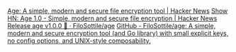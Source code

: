 
[Age: A simple, modern and secure file encryption tool | Hacker News](https://news.ycombinator.com/item?id=21895671)
[Show HN: Age 1.0 - Simple, modern and secure file encryption | Hacker News](https://news.ycombinator.com/item?id=28435613)
[Release age v1.0.0 🏁 · FiloSottile/age](https://github.com/FiloSottile/age/releases/tag/v1.0.0)
[GitHub - FiloSottile/age: A simple, modern and secure encryption tool (and Go library) with small explicit keys, no config options, and UNIX-style composability.](https://github.com/FiloSottile/age)
